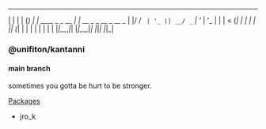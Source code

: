   _               _                    _ 
 | |             | |                  (_)
 | | ____ _ _ __ | |_ __ _ _ __  _ __  _ 
 | |/ / _` | '_ \| __/ _` | '_ \| '_ \| |
 |   < (_| | | | | || (_| | | | | | | | |
 |_|\_\__,_|_| |_|\__\__,_|_| |_|_| |_|_|
                 
                                                                                                  
### @unifiton/kantanni
#### main branch
                                                                               

sometimes you gotta be hurt to be stronger.

[Packages](https://github.com/unifiton/kantanni/packages)

- jro_k
